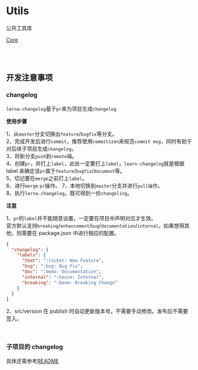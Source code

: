 # Utils
公共工具库


[Core](./packages/core/README.md)

<br>
<br>

## 开发注意事项

### changelog

`lerna-changelog`基于`pr`来为项目生成`changelog`

<strong>使用步骤</strong>

1、从`master`分支切换出`feature`/`bugfix`等分支。  
2、完成开发后进行`commit`，推荐使用`commitizen`来规范`commit msg`，同时有助于对后续子项目生成`changelog`。  
3、将新分支`push`到`remote`端。  
4、创建`pr`，并打上`label`，此处一定要打上`label`，`learn-changelog`就是根据 label 来确定该`pr`属于`feature`/`bugfix`/`document`等。  
5、切记要在`merge`之前打上`label`。  
6、进行`merge` `pr`操作。
7、本地切换到`master`分支并进行`pull操`作。  
8、执行`lerna-changelog`，既可得到一份`changeling`。

<strong>注意</strong>

1、`pr`的`label`并不能随意设置，一定要在项目中声明对应才生效。  
官方默认支持`breaking`/`enhancement`/`bug`/`documentation`/`internal`，如果想用其他，则需要在 package.json 中进行相应的配置。

```json
{
  "changelog": {
    "labels": {
      "feat": ":rocket: New Feature",
      "bug": ":bug: Bug Fix",
      "doc": ":memo: Documentation",
      "internal": ":house: Internal",
      "breaking": ":boom: Breaking Change"
    }
  }
}
```

2、src/version 在 publish 时自动更新版本号，不需要手动修改。发布后不需要签入。

<br>

### 子项目的 changelog

具体还需参考[README](https://github.com/lerna/lerna/blob/514bc57a53/commands/version/README.md#--conventional-commits)
